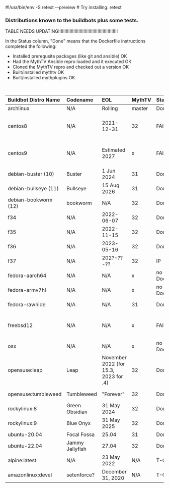 #!/usr/bin/env -S retext --preview # Try installing: retext

### Distributions known to the buildbots plus some tests.

TABLE NEEDS UPDATING!!!!!!!!!!!!!!!!!!!!!!!!!!!!!!!!!!!!!!!!!!!!!!!

In the Status column, "Done" means that the Dockerfile instructions
completed the following:

- Installed prerequsite packages (like git and ansible) OK
- Had the MythTV Ansible repro loaded and it executed OK
- Cloned the MythTV repro and checked out a version OK
- Built/installed mythtv OK
- Built/installed mythplugins OK
<br/>

Buildbot Distro Name | Codename | EOL | MythTV | Status | Notes
:--------------------| :------- | :-- | :----- |:------ |:------------------------------------------------------
archlinux | N/A | Rolling | master | Done |
centos8 | N/A | 2021-12-31 | 32 |FAILING | Playbook fails python-dnf issue. Using rockylinux:8 below
centos9 | N/A | Estimated 2027 | x |FAILING | No manifest @ hub.docker.com. Using: rockylinux:9 below
debian-buster (10) | Buster | 1 Jun 2024 | 31 | Done | Not on buildbot?
debian-bullseye (11) | Bullseye | 15 Aug 2026 | 31 | Done |
debian-bookworm (12) | bookworm | N/A | 32 | Done |
f34 | N/A | 2022-06-07 | 32 | Done |
f35 | N/A | 2022-11-15 | 32 | Done |
f36 | N/A | 2023-05-16 | 32 | Done |
f37 | N/A | 202?-??-?? | 32 | IP |
fedora-aarch64 | N/A | N/A | x |no Dockerfile | No manifest @ hub.docker.com
fedora-armv7hl | N/A | N/A | x |no Dockerfile | No manifest @ hub.docker.com
fedora-rawhide | N/A | N/A | 31 | Done | Development release is here
freebsd12 | N/A | N/A | x |FAILING | tried amontalban:freebsd (only manifest available)
osx | N/A | N/A | x |no Dockerfile | No manifest @ hub.docker.com
opensuse:leap | Leap | November 2022 (for 15.3, 2023 for .4) | 32 | Done | Not a buildbot distro
opensuse:tumbleweed | Tumbleweed | "Forever" | 32 | Done | Not a buildbot distro
rockylinux:8 | Green Obsidian | 31 May 2024 | 32 | Done | Not a buildbot distro
rockylinux:9 | Blue Onyx | 31 May 2025 | 32 | Done | Not a buildbot distro
ubuntu-20.04 | Focal Fossa | 25.04 | 31 | Done |
ubuntu-22.04 | Jammy Jellyfish | 27.04 | 32 | Done |
alpine:latest | N/A | 23 May 2022 | N/A | T-OK | Test with unknown package manager
amazonlinux:devel | setenforce? | December 31, 2020 | N/A | T-OK | Test with unknown distro
